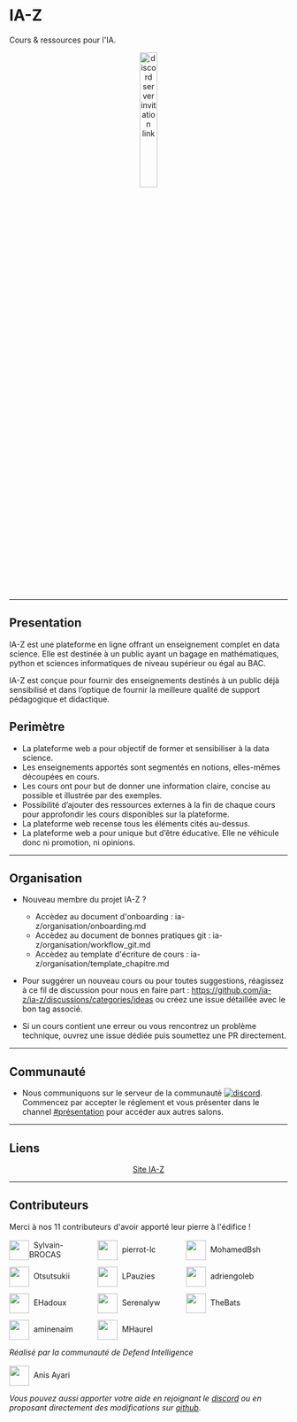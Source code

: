 # IA-Z
Cours & ressources pour l'IA.

<p align="center">
  <a href="https://discord.gg/nmnuf6USVT">
        <img alt="discord server invitation link" src="https://cdn.cdnlogo.com/logos/d/47/discord.svg" style="width: 25%">
  </a>
</p>

---
## Presentation
IA-Z est une plateforme en ligne offrant un enseignement complet en data science.
Elle est destinée à un public ayant un bagage en mathématiques, python et sciences informatiques de niveau supérieur ou égal au BAC. 

IA-Z est conçue pour fournir des enseignements destinés à un public déjà sensibilisé et dans l’optique de fournir la meilleure qualité de support pédagogique et didactique.

## Perimètre
* La plateforme web a pour objectif de former et sensibiliser à la data science.
*	Les enseignements apportés sont segmentés en notions, elles-mêmes découpées en cours.
*	Les cours ont pour but de donner une information claire, concise au possible et illustrée par des exemples.
*	Possibilité d’ajouter des ressources externes à la fin de chaque cours pour approfondir les cours disponibles sur la plateforme.
*	La plateforme web recense tous les éléments cités au-dessus.
*	La plateforme web a pour unique but d’être éducative.
Elle ne véhicule donc ni promotion, ni opinions.

---
## Organisation

* Nouveau membre du projet IA-Z ? 

  * Accèdez au document d'onboarding : ia-z/organisation/onboarding.md 
  * Accèdez au document de bonnes pratiques git : ia-z/organisation/workflow_git.md
  * Accèdez au template d'écriture de cours : ia-z/organisation/template_chapitre.md

*  Pour suggérer un nouveau cours ou pour toutes suggestions, réagissez à ce fil de discussion pour nous en faire part : https://github.com/ia-z/ia-z/discussions/categories/ideas ou créez une issue détaillée avec le bon tag associé.
*  Si un cours contient une erreur ou vous rencontrez un problème technique, ouvrez une issue dédiée puis soumettez une PR directement.

---
## Communauté

* Nous communiquons sur le serveur de la communauté [![discord](https://img.shields.io/discord/638695942786121758?label=DefendIntelligence&logoColor=ffffff&color=7389D8&labelColor=6A7EC2)](https://discord.gg/nmnuf6USVT). 
Commencez par accepter le réglement et vous présenter dans le channel [#présentation](https://discord.gg/v4nKnCcEqF) pour accéder aux autres salons.

---
## Liens

<p align="center">
  <a href="https://ia-z.github.io/ia-z/README.html">Site IA-Z</a>
</p>

---
## Contributeurs
Merci à nos 11 contributeurs d'avoir apporté leur pierre à l'édifice !

<p style="display: flex; flex-wrap: wrap; gap: 10px; margin-top: 2px">
  <a href="https:&#x2F;&#x2F;github.com&#x2F;Sylvain-BROCAS" style="display: flex; align-items : center; text-decoration: none; color: inherit; width: 150px">
    <img src="https:&#x2F;&#x2F;avatars.githubusercontent.com&#x2F;u&#x2F;82153591?v&#x3D;4" style="width: 36px; margin-top: 2px">
    &nbsp;&nbsp;Sylvain-BROCAS
  </a>
  <a href="https:&#x2F;&#x2F;github.com&#x2F;pierrot-lc" style="display: flex; align-items : center; text-decoration: none; color: inherit; width: 150px">
    <img src="https:&#x2F;&#x2F;avatars.githubusercontent.com&#x2F;u&#x2F;25549037?v&#x3D;4" style="width: 36px; margin-top: 2px">
    &nbsp;&nbsp;pierrot-lc
  </a>
  <a href="https:&#x2F;&#x2F;github.com&#x2F;MohamedBsh" style="display: flex; align-items : center; text-decoration: none; color: inherit; width: 150px">
    <img src="https:&#x2F;&#x2F;avatars.githubusercontent.com&#x2F;u&#x2F;40428556?v&#x3D;4" style="width: 36px; margin-top: 2px">
    &nbsp;&nbsp;MohamedBsh
  </a>
  <a href="https:&#x2F;&#x2F;github.com&#x2F;Otsutsukii" style="display: flex; align-items : center; text-decoration: none; color: inherit; width: 150px">
    <img src="https:&#x2F;&#x2F;avatars.githubusercontent.com&#x2F;u&#x2F;38628261?v&#x3D;4" style="width: 36px; margin-top: 2px">
    &nbsp;&nbsp;Otsutsukii
  </a>
  <a href="https:&#x2F;&#x2F;github.com&#x2F;LPauzies" style="display: flex; align-items : center; text-decoration: none; color: inherit; width: 150px">
    <img src="https:&#x2F;&#x2F;avatars.githubusercontent.com&#x2F;u&#x2F;26601532?v&#x3D;4" style="width: 36px; margin-top: 2px">
    &nbsp;&nbsp;LPauzies
  </a>
  <a href="https:&#x2F;&#x2F;github.com&#x2F;adriengoleb" style="display: flex; align-items : center; text-decoration: none; color: inherit; width: 150px">
    <img src="https:&#x2F;&#x2F;avatars.githubusercontent.com&#x2F;u&#x2F;55838700?v&#x3D;4" style="width: 36px; margin-top: 2px">
    &nbsp;&nbsp;adriengoleb
  </a>
  <a href="https:&#x2F;&#x2F;github.com&#x2F;EHadoux" style="display: flex; align-items : center; text-decoration: none; color: inherit; width: 150px">
    <img src="https:&#x2F;&#x2F;avatars.githubusercontent.com&#x2F;u&#x2F;1655646?v&#x3D;4" style="width: 36px; margin-top: 2px">
    &nbsp;&nbsp;EHadoux
  </a>
  <a href="https:&#x2F;&#x2F;github.com&#x2F;Serenalyw" style="display: flex; align-items : center; text-decoration: none; color: inherit; width: 150px">
    <img src="https:&#x2F;&#x2F;avatars.githubusercontent.com&#x2F;u&#x2F;65224852?v&#x3D;4" style="width: 36px; margin-top: 2px">
    &nbsp;&nbsp;Serenalyw
  </a>
  <a href="https:&#x2F;&#x2F;github.com&#x2F;TheBats" style="display: flex; align-items : center; text-decoration: none; color: inherit; width: 150px">
    <img src="https:&#x2F;&#x2F;avatars.githubusercontent.com&#x2F;u&#x2F;35220472?v&#x3D;4" style="width: 36px; margin-top: 2px">
    &nbsp;&nbsp;TheBats
  </a>
  <a href="https:&#x2F;&#x2F;github.com&#x2F;aminenaim" style="display: flex; align-items : center; text-decoration: none; color: inherit; width: 150px">
    <img src="https:&#x2F;&#x2F;avatars.githubusercontent.com&#x2F;u&#x2F;74571889?v&#x3D;4" style="width: 36px; margin-top: 2px">
    &nbsp;&nbsp;aminenaim
  </a>
  <a href="https:&#x2F;&#x2F;github.com&#x2F;MHaurel" style="display: flex; align-items : center; text-decoration: none; color: inherit; width: 150px">
    <img src="https:&#x2F;&#x2F;avatars.githubusercontent.com&#x2F;u&#x2F;54206618?v&#x3D;4" style="width: 36px; margin-top: 2px">
    &nbsp;&nbsp;MHaurel
  </a>
</p>

*Réalisé par la communauté de Defend Intelligence*
<p style="margin-top: 2px">
  <a href="https://github.com/anisayari" style="display: flex; align-items : center; text-decoration: none; color: inherit;">
    <img src="https://avatars.githubusercontent.com/u/10380894?v=4" style="width: 36px; margin-top: 2px">
    &nbsp;&nbsp;Anis Ayari
  </a>
</p>

*Vous pouvez aussi apporter votre aide en rejoignant le [discord](https://discord.gg/nmnuf6USVT) ou en proposant directement des modifications sur [github](https://github.com/ia-z/ia-z).*
